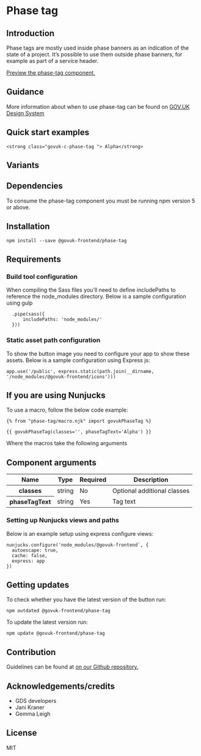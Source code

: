 # Phase tag

## Introduction

Phase tags are mostly used inside phase banners as an indication of the state of a project. It’s possible to use them outside phase banners, for example as part of a service header.

[Preview the phase-tag component.](http://govuk-frontend-review.herokuapp.com/components/phase-tag/preview)

## Guidance

More information about when to use phase-tag can be found on [GOV.UK Design System](http://www.linktodesignsystem.com/phase-tag "Link to read guidance on the use of phase-tag on Gov.uk Design system website")

## Quick start examples

    <strong class="govuk-c-phase-tag "> Alpha</strong>

## Variants

## Dependencies

To consume the phase-tag component you must be running npm version 5 or above.

## Installation

    npm install --save @govuk-frontend/phase-tag

## Requirements

### Build tool configuration

When compiling the Sass files you'll need to define includePaths to reference the node_modules directory. Below is a sample configuration using gulp

      .pipe(sass({
          includePaths: 'node_modules/'
      }))

### Static asset path configuration

To show the button image you need to configure your app to show these assets. Below is a sample configuration using Express js:

    app.use('/public', express.static(path.join(__dirname, '/node_modules/@govuk-frontend/icons')))

## If you are using Nunjucks

To use a macro, follow the below code example:

    {% from "phase-tag/macro.njk" import govukPhaseTag %}

    {{ govukPhaseTag(classes='', phaseTagText='Alpha') }}

Where the macros take the following arguments

## Component arguments

<div>

<table class="govuk-c-table ">

<thead class="govuk-c-table__head">

<tr class="govuk-c-table__row">

<th class="govuk-c-table__header " scope="col">Name</th>

<th class="govuk-c-table__header " scope="col">Type</th>

<th class="govuk-c-table__header " scope="col">Required</th>

<th class="govuk-c-table__header " scope="col">Description</th>

</tr>

</thead>

<tbody class="govuk-c-table__body">

<tr class="govuk-c-table__row">

<th class="govuk-c-table__header" scope="row">classes</th>

<td class="govuk-c-table__cell ">string</td>

<td class="govuk-c-table__cell ">No</td>

<td class="govuk-c-table__cell ">Optional additional classes</td>

</tr>

<tr class="govuk-c-table__row">

<th class="govuk-c-table__header" scope="row">phaseTagText</th>

<td class="govuk-c-table__cell ">string</td>

<td class="govuk-c-table__cell ">Yes</td>

<td class="govuk-c-table__cell ">Tag text</td>

</tr>

</tbody>

</table>

</div>

### Setting up Nunjucks views and paths

Below is an example setup using express configure views:

    nunjucks.configure('node_modules/@govuk-frontend`, {
      autoescape: true,
      cache: false,
      express: app
    })

## Getting updates

To check whether you have the latest version of the button run:

    npm outdated @govuk-frontend/phase-tag

To update the latest version run:

    npm update @govuk-frontend/phase-tag

## Contribution

Guidelines can be found at [on our Github repository.](https://github.com/alphagov/govuk-frontend/blob/master/CONTRIBUTING.md "link to contributing guidelines on our github repository")

## Acknowledgements/credits

*   GDS developers
*   Jani Kraner
*   Gemma Leigh

## License

MIT
